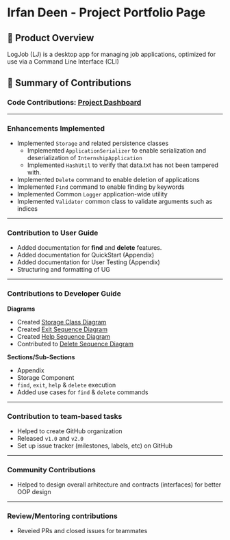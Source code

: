# Irfan Deen - Project Portfolio Page

## 📌 Product Overview
LogJob (LJ) is a desktop app for managing job applications, optimized for use via a Command Line Interface (CLI)

## 🚀 Summary of Contributions

### **Code Contributions:** [Project Dashboard](https://nus-cs2113-ay2425s2.github.io/tp-dashboard/?search=&sort=groupTitle&sortWithin=title&timeframe=commit&mergegroup=&groupSelect=groupByRepos&breakdown=true&checkedFileTypes=docs~functional-code~test-code~other&since=2025-02-21&tabOpen=true&tabType=authorship&tabAuthor=irfandeen&tabRepo=AY2425S2-CS2113-T11a-2%2Ftp%5Bmaster%5D&authorshipIsMergeGroup=false&authorshipFileTypes=docs~functional-code~test-code~other&authorshipIsBinaryFileTypeChecked=false&authorshipIsIgnoredFilesChecked=false)
___
###  **Enhancements Implemented**
- Implemented `Storage` and related persistence classes
   - Implemented `ApplicationSerializer` to enable serialization and deserialization of `InternshipApplication`
   - Implemented `HashUtil` to verify that data.txt has not been tampered with.
- Implemented `Delete` command to enable deletion of applications
- Implemented `Find` command to enable finding by keywords
- Implemented Common `Logger` application-wide utility
- Implemented `Validator` common class to validate arguments such as indices
___
###  **Contribution to User Guide**
- Added documentation for **find** and **delete** features.
- Added documentation for QuickStart (Appendix)
- Added documentation for User Testing (Appendix)
- Structuring and formatting of UG
___
###  **Contributions to Developer Guide**

**Diagrams**
-   Created [Storage Class Diagram](../diagrams/class-diagrams/StorageClassDiagram.png)
- Created [Exit Sequence Diagram](../diagrams/sequence-diagrams/exit-sequence.png)
- Created [Help Sequence Diagram](../diagrams/sequence-diagrams/help-sequence.png)
- Contributed to [Delete Sequence Diagram](../diagrams/sequence-diagrams/delete-sequence.png) 

**Sections/Sub-Sections**
- Appendix
- Storage Component
- `find`, `exit`, `help` & `delete` execution
- Added use cases for `find` & `delete` commands

___
### Contribution to team-based tasks
- Helped to create GitHub organization 
- Released `v1.0` and `v2.0`
- Set up issue tracker (milestones, labels, etc) on GitHub

___
### Community Contributions
- Helped to design overall arhitecture and contracts (interfaces) for better OOP design
___
### Review/Mentoring contributions
- Reveied PRs and closed issues for teammates 
